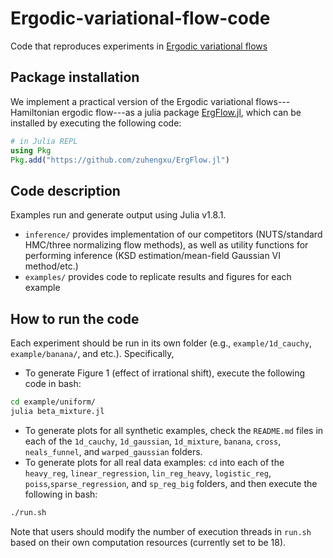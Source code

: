 # Ergodic-variational-flow-code
Code that reproduces experiments in [Ergodic variational flows](https://arxiv.org/pdf/2205.07475.pdf)

## Package installation

We implement a practical version of the Ergodic variational flows---Hamiltonian ergodic flow---as a julia package [ErgFlow.jl](https://github.com/zuhengxu/ErgFlow.jl), which can be installed by executing the following code:

```julia
# in Julia REPL
using Pkg
Pkg.add("https://github.com/zuhengxu/ErgFlow.jl")
```

## Code description 
Examples run and generate output using Julia v1.8.1.
- `inference/` provides implementation of our competitors (NUTS/standard HMC/three normalizing flow methods), as well as utility functions for performing inference (KSD estimation/mean-field Gaussian VI method/etc.)
- `examples/` provides code to replicate results and figures for each example


## How to run the code
Each experiment should be run in its own folder (e.g., `example/1d_cauchy`, `example/banana/`, and etc.). Specifically, 
* To generate Figure 1 (effect of irrational shift), execute the following code in bash:
```bash
cd example/uniform/
julia beta_mixture.jl
```
* To generate plots for all synthetic examples, check the `README.md` files in each of the `1d_cauchy`, `1d_gaussian`, `1d_mixture`, `banana`, `cross`, `neals_funnel`, and `warped_gaussian` folders. 
* To generate plots for all real data examples: `cd` into each of the `heavy_reg`, `linear_regression`, `lin_reg_heavy`, `logistic_reg`, `poiss`,`sparse_regression`, and `sp_reg_big` folders, and then execute the following in bash:
```bash
./run.sh
```  
Note that users should modify the number of execution threads in `run.sh` based on their own computation resources (currently set to be 18).


